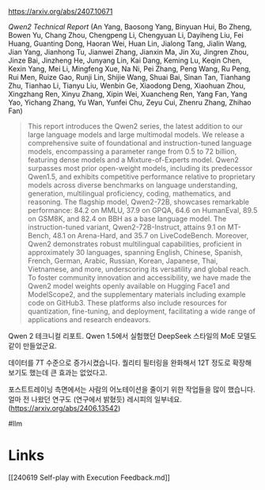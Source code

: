 https://arxiv.org/abs/2407.10671

*Qwen2 Technical Report* (An Yang, Baosong Yang, Binyuan Hui, Bo Zheng, Bowen Yu, Chang Zhou, Chengpeng Li, Chengyuan Li, Dayiheng Liu, Fei Huang, Guanting Dong, Haoran Wei, Huan Lin, Jialong Tang, Jialin Wang, Jian Yang, Jianhong Tu, Jianwei Zhang, Jianxin Ma, Jin Xu, Jingren Zhou, Jinze Bai, Jinzheng He, Junyang Lin, Kai Dang, Keming Lu, Keqin Chen, Kexin Yang, Mei Li, Mingfeng Xue, Na Ni, Pei Zhang, Peng Wang, Ru Peng, Rui Men, Ruize Gao, Runji Lin, Shijie Wang, Shuai Bai, Sinan Tan, Tianhang Zhu, Tianhao Li, Tianyu Liu, Wenbin Ge, Xiaodong Deng, Xiaohuan Zhou, Xingzhang Ren, Xinyu Zhang, Xipin Wei, Xuancheng Ren, Yang Fan, Yang Yao, Yichang Zhang, Yu Wan, Yunfei Chu, Zeyu Cui, Zhenru Zhang, Zhihao Fan)

> This report introduces the Qwen2 series, the latest addition to our large language models and large multimodal models. We release a comprehensive suite of foundational and instruction-tuned language models, encompassing a parameter range from 0.5 to 72 billion, featuring dense models and a Mixture-of-Experts model. Qwen2 surpasses most prior open-weight models, including its predecessor Qwen1.5, and exhibits competitive performance relative to proprietary models across diverse benchmarks on language understanding, generation, multilingual proficiency, coding, mathematics, and reasoning. The flagship model, Qwen2-72B, showcases remarkable performance: 84.2 on MMLU, 37.9 on GPQA, 64.6 on HumanEval, 89.5 on GSM8K, and 82.4 on BBH as a base language model. The instruction-tuned variant, Qwen2-72B-Instruct, attains 9.1 on MT-Bench, 48.1 on Arena-Hard, and 35.7 on LiveCodeBench. Moreover, Qwen2 demonstrates robust multilingual capabilities, proficient in approximately 30 languages, spanning English, Chinese, Spanish, French, German, Arabic, Russian, Korean, Japanese, Thai, Vietnamese, and more, underscoring its versatility and global reach. To foster community innovation and accessibility, we have made the Qwen2 model weights openly available on Hugging Face1 and ModelScope2, and the supplementary materials including example code on GitHub3. These platforms also include resources for quantization, fine-tuning, and deployment, facilitating a wide range of applications and research endeavors.

Qwen 2 테크니컬 리포트. Qwen 1.5에서 실험했던 DeepSeek 스타일의 MoE 모델도 같이 만들었군요.

데이터를 7T 수준으로 증가시켰습니다. 퀄리티 필터링을 완화해서 12T 정도로 확장해보기도 했는데 큰 효과는 없었다고.

포스트트레이닝 측면에서는 사람의 어노테이션을 줄이기 위한 작업들을 많이 했습니다. 얼마 전 나왔던 연구도 (연구에서 밝혔듯) 레시피의 일부네요. (https://arxiv.org/abs/2406.13542)

#llm

# Links

[[240619 Self-play with Execution Feedback.md]]